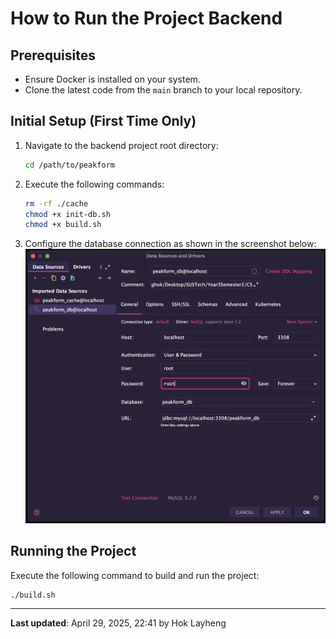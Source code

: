 # How to Run the Project Backend

## Prerequisites

- Ensure Docker is installed on your system.
- Clone the latest code from the `main` branch to your local repository.

## Initial Setup (First Time Only)

1. Navigate to the backend project root directory:

   ```bash
   cd /path/to/peakform
   ```

2. Execute the following commands:

   ```bash
   rm -rf ./cache
   chmod +x init-db.sh
   chmod +x build.sh
   ```

3. Configure the database connection as shown in the screenshot below:
   ![db-config.png](./assets/img/db-config.png)

## Running the Project

Execute the following command to build and run the project:

```bash
./build.sh
```

------

**Last updated**: April 29, 2025, 22:41 by Hok Layheng